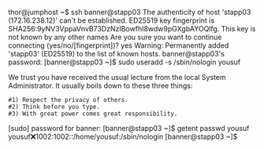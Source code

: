 thor@jumphost ~$ ssh banner@stapp03
The authenticity of host 'stapp03 (172.16.238.12)' can't be established.
ED25519 key fingerprint is SHA256:9yNV3VppaVnvB73DzNzIBowfhI8wdw9pGXgbAYOQlfg.
This key is not known by any other names
Are you sure you want to continue connecting (yes/no/[fingerprint])? yes
Warning: Permanently added 'stapp03' (ED25519) to the list of known hosts.
banner@stapp03's password: 
[banner@stapp03 ~]$ sudo useradd -s /sbin/nologin yousuf

We trust you have received the usual lecture from the local System
Administrator. It usually boils down to these three things:

    #1) Respect the privacy of others.
    #2) Think before you type.
    #3) With great power comes great responsibility.

[sudo] password for banner: 
[banner@stapp03 ~]$ getent passwd yousuf
yousuf:x:1002:1002::/home/yousuf:/sbin/nologin
[banner@stapp03 ~]$ 
